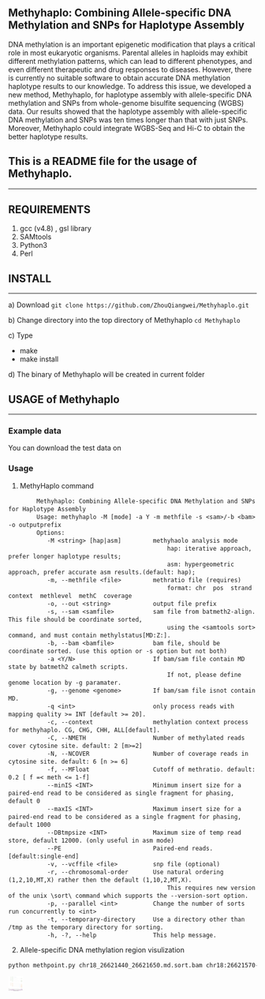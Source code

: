 ## Methyhaplo: Combining Allele-specific DNA Methylation and SNPs for Haplotype Assembly

DNA methylation is an important epigenetic modification that plays a critical role in most eukaryotic organisms. Parental alleles in haploids may exhibit different methylation patterns, which can lead to different phenotypes, and even different therapeutic and drug responses to diseases. However, there is currently no suitable software to obtain accurate DNA methylation haplotype results to our knowledge. To address this issue, we developed a new method, Methyhaplo, for haplotype assembly with allele-specific DNA methylation and SNPs from whole-genome bisulfite sequencing (WGBS) data. Our results showed that the haplotype assembly with allele-specific DNA methylation and SNPs was ten times longer than that with just SNPs. Moreover, Methyhaplo could integrate WGBS-Seq and Hi-C to obtain the better haplotype results. 

## This is a README file for the usage of Methyhaplo.
------

## REQUIREMENTS
1. gcc (v4.8) , gsl library
2. SAMtools
3. Python3
4. Perl

## INSTALL
------
a) Download
`git clone https://github.com/ZhouQiangwei/Methyhaplo.git`

b) Change directory into the top directory of Methyhaplo
`cd Methyhaplo`

c) Type
- make
- make install

d) The binary of Methyhaplo will be created in current folder

## USAGE of Methyhaplo
------
### Example data
You can download the test data on 

### Usage
1. MethyHaplo command
```
        Methyhaplo: Combining Allele-specific DNA Methylation and SNPs for Haplotype Assembly
        Usage: methyhaplo -M [mode] -a Y -m methfile -s <sam>/-b <bam> -o outputprefix
        Options:
           -M <string> [hap|asm]         methyhaolo analysis mode
                                             hap: iterative approach, prefer longer haplotype results;
                                             asm: hypergeometric approach, prefer accurate asm results.(default: hap);
           -m, --methfile <file>         methratio file (requires)
                                             format: chr  pos  strand  context  methlevel  methC  coverage
           -o, --out <string>            output file prefix
           -s, --sam <samfile>           sam file from batmeth2-align.  This file should be coordinate sorted, 
                                             using the <samtools sort> command, and must contain methylstatus[MD:Z:].
           -b, --bam <bamfile>           bam file, should be coordinate sorted. (use this option or -s option but not both)
           -a <Y/N>                      If bam/sam file contain MD state by batmeth2 calmeth scripts.
                                             If not, please define genome location by -g paramater.
           -g, --genome <genome>         If bam/sam file isnot contain MD.
           -q <int>                      only process reads with mapping quality >= INT [default >= 20].
           -c, --context                 methylation context process for methyhaplo. CG, CHG, CHH, ALL[default].
           -C, --NMETH                   Number of methylated reads cover cytosine site. default: 2 [m>=2]
           -N, --NCOVER                  Number of coverage reads in cytosine site. default: 6 [n >= 6]
	       -f, --MFloat                  Cutoff of methratio. default: 0.2 [ f =< meth <= 1-f]
	       --minIS <INT>                 Minimum insert size for a paired-end read to be considered as single fragment for phasing, default 0
	       --maxIS <INT>                 Maximum insert size for a paired-end read to be considered as a single fragment for phasing, default 1000
	       --DBtmpsize <INT>             Maximum size of temp read store, default 12000. (only useful in asm mode)
           --PE                          Paired-end reads.[default:single-end]
           -v, --vcffile <file>          snp file (optional)
           -r, --chromosomal-order       Use natural ordering (1,2,10,MT,X) rather then the default (1,10,2,MT,X). 
                                             This requires new version of the unix \sort\ command which supports the --version-sort option.
           -p, --parallel <int>          Change the number of sorts run concurrently to <int>
           -t, --temporary-directory     Use a directory other than /tmp as the temporary directory for sorting.
           -h, -?, --help                This help message.
```

2. Allele-specific DNA methylation region visulization
```bash
python methpoint.py chr18_26621440_26621650.md.sort.bam chr18:26621570-26621650 . chr18_26621570_26621650.UM 0
```

<img style="width:30px;height:30px" src="scripts/asmexample.png"  alt="asmexample" align=center />


